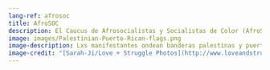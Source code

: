 ```yaml
---
lang-ref: afrosoc
title: AfroSOC
description: El Caucus de Afrosocialistas y Socialistas de Color (AfroSOC) es un espacio BIPOC que fomenta conversaciones, estrategias y organización en relación con los problemas sistémicos que afronta nuestra comunidad.
image: images/Palestinian-Puerto-Rican-flags.png
image-description: Lxs manifestantes ondean banderas palestinas y puertorriqueñas durante la acción de Decolonize Zhigaagoong del 17 de julio de 2020. AfroSOC construye el poder BIPOC y abolicionista.
image-credit: "[Sarah-Ji/Love + Struggle Photos](http://www.loveandstrugglephotos.com/)"
---
```

